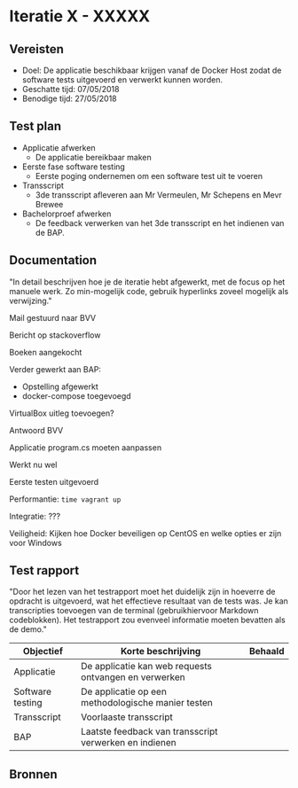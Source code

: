 # Iteratie X - XXXXX

## Vereisten

- Doel: De applicatie beschikbaar krijgen vanaf de Docker Host zodat de software tests uitgevoerd en verwerkt kunnen worden.
- Geschatte tijd: 07/05/2018
- Benodige tijd: 27/05/2018

## Test plan
- Applicatie afwerken
    - De applicatie bereikbaar maken
- Eerste fase software testing
    - Eerste poging ondernemen om een software test uit te voeren
- Transscript
    - 3de transscript afleveren aan Mr Vermeulen, Mr Schepens en Mevr Brewee
- Bachelorproef afwerken
    - De feedback verwerken van het 3de transscript en het indienen van de BAP.

## Documentation

"In detail beschrijven hoe je de iteratie hebt afgewerkt, met de focus op het manuele werk. Zo min-mogelijk code, gebruik hyperlinks zoveel mogelijk als verwijzing."

Mail gestuurd naar BVV

Bericht op stackoverflow

Boeken aangekocht

Verder gewerkt aan BAP:
* Opstelling afgewerkt
* docker-compose toegevoegd

VirtualBox uitleg toevoegen?

Antwoord BVV

Applicatie program.cs moeten aanpassen

Werkt nu wel

Eerste testen uitgevoerd

Performantie: `time vagrant up`

Integratie: ???

Veiligheid: Kijken hoe Docker beveiligen op CentOS en welke opties er zijn voor Windows

## Test rapport

"Door het lezen van het testrapport moet het duidelijk zijn in hoeverre de opdracht is uitgevoerd, wat het effectieve resultaat van de tests was. Je kan transcripties toevoegen van de terminal (gebruikhiervoor Markdown codeblokken). Het testrapport zou evenveel informatie moeten bevatten als de demo."

|Objectief|Korte beschrijving|Behaald|
|---------|------------------|-------|
|Applicatie|De applicatie kan web requests ontvangen en verwerken||
|Software testing|De applicatie op een methodologische manier testen||
|Transscript|Voorlaaste transscript||
|BAP|Laatste feedback van transscript verwerken en indienen||

## Bronnen
